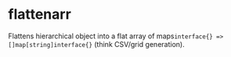 # flattenarr
Flattens hierarchical object into a flat array of maps`interface{} => []map[string]interface{}` (think CSV/grid generation).
